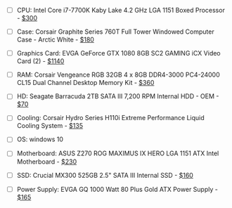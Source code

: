 - [ ] CPU: Intel Core i7-7700K Kaby Lake 4.2 GHz LGA 1151 Boxed Processor - [$300](http://www.microcenter.com/product/472529/Core_i7-7700K_Kaby_Lake_42_GHz_LGA_1151_Boxed_Processor)
- [ ] Case: Corsair Graphite Series 760T Full Tower Windowed Computer Case - Arctic White - [$180](http://www.microcenter.com/product/441510/Graphite_Series_760T_Full_Tower_Windowed_Computer_Case_-_Arctic_White)
- [ ] Graphics Card: EVGA GeForce GTX 1080 8GB SC2 GAMING iCX Video Card (2) - [$1140](http://www.microcenter.com/product/475981/GeForce_GTX_1080_8GB_SC2_GAMING_iCX_Video_Card)
- [ ] RAM: Corsair Vengeance RGB 32GB 4 x 8GB DDR4-3000 PC4-24000 CL15 Dual Channel Desktop Memory Kit - [$360](http://www.microcenter.com/product/479188/Vengeance_RGB_32GB_4_x_8GB_DDR4-3000_PC4-24000_CL15_Dual_Channel_Desktop_Memory_Kit 
)
- [ ] HD: Seagate Barracuda 2TB SATA III 7,200 RPM Internal HDD - OEM - [$70](http://www.microcenter.com/product/467336/Barracuda_2TB_SATA_III_7,200_RPM_Internal_HDD_-_OEM)
- [ ] Cooling: Corsair Hydro Series H110i Extreme Performance Liquid Cooling System - [$135](http://www.microcenter.com/product/458865/Hydro_Series_H110i_Extreme_Performance_Liquid_Cooling_System)
- [ ] OS: windows 10 
- [ ] Motherboard: ASUS Z270 ROG MAXIMUS IX HERO LGA 1151 ATX Intel Motherboard - [$230](http://www.microcenter.com/product/472951/Z270_ROG_MAXIMUS_IX_HERO_LGA_1151_ATX_Intel_Motherboard)
- [ ] SSD: Crucial MX300 525GB 2.5" SATA III Internal SSD - [$160](http://www.microcenter.com/product/467325/MX300_525GB_25_SATA_III_Internal_SSD)
- [ ] Power Supply: EVGA GQ 1000 Watt 80 Plus Gold ATX Power Supply - [$165](http://www.microcenter.com/product/458748/GQ_1000_Watt_80_Plus_Gold_ATX_Power_Supply)




